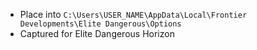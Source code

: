 - Place into `C:\Users\USER_NAME\AppData\Local\Frontier Developments\Elite Dangerous\Options`
- Captured for Elite Dangerous Horizon